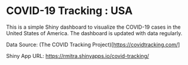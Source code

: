 # COVID-19 Tracking : USA

This is a simple Shiny dashboard to visualize the COVID-19 cases in the United States of America. The dashboard is updated with data regularly.

Data Source: (The COVID Tracking Project)[https://covidtracking.com/]

Shiny App URL: https://rmitra.shinyapps.io/covid-tracking/
